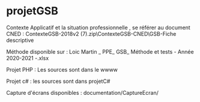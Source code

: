 # projetGSB

Contexte Applicatif et la situation professionnelle , se référer au document CNED : ContexteGSB-2018v2 (7).zip\ContexteGSB-CNED\GSB-Fiche descriptive

Méthode disponible sur : Loic Martin _ PPE_ GSB_ Méthode et tests - Année 2020-2021 -.xlsx

Projet PHP : Les sources sont dans le wwww

Projet c# : les sources sont dans projetC#


Capture d'écrans disponibles : documentation/CaptureEcran/
